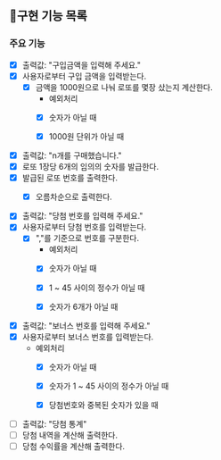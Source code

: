 ## 📝구현 기능 목록

### 주요 기능

- [x] 출력값: "구입금액을 입력해 주세요."  
- [x] 사용자로부터 구입 금액을 입력받는다.
  - [x] 금액을 1000원으로 나눠 로또를 몇장 샀는지 계산한다.
    * 예외처리
    - [x] 숫자가 아닐 때
    - [x] 1000원 단위가 아닐 때   
  

- [x] 출력값: "n개를 구매했습니다."
- [x] 로또 1장당 6개의 임의의 숫자를 발급한다.
- [x] 발급된 로또 번호를 출력한다.
  - [x] 오름차순으로 출력한다.
  

- [x] 출력값: "당첨 번호를 입력해 주세요."
- [x] 사용자로부터 당첨 번호를 입력받는다.
  - [x] ","를 기준으로 번호를 구분한다.
    * 예외처리
    - [x] 숫자가 아닐 때
    - [x] 1 ~ 45 사이의 정수가 아닐 때
    - [x] 숫자가 6개가 아닐 때
  

- [x] 출력값: "보너스 번호를 입력해 주세요."
- [x] 사용자로부터 보너스 번호를 입력받는다.
    * 예외처리
      - [x] 숫자가 아닐 때 
      - [x] 숫자가 1 ~ 45 사이의 정수가 아닐 때
      - [x] 당첨번호와 중복된 숫자가 있을 때
  

- [ ] 출력값: "당첨 통계"
- [ ] 당첨 내역을 계산해 출력한다.
- [ ] 당첨 수익률을 계산해 출력한다.
